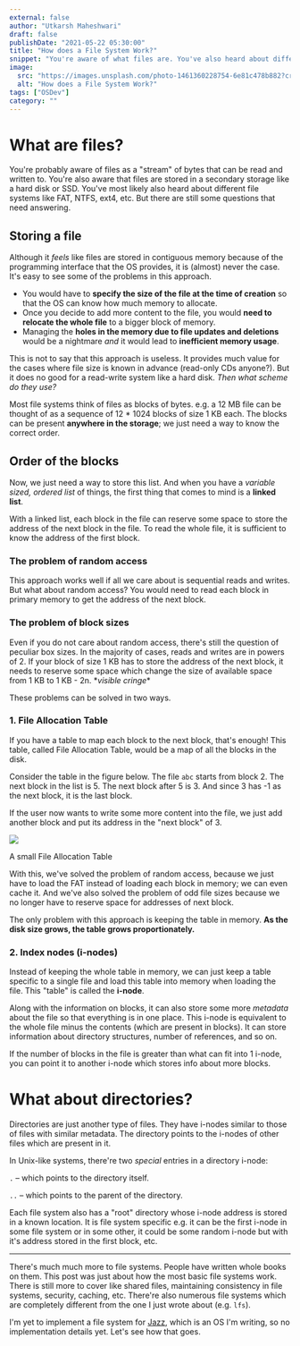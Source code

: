 ```yaml
---
external: false
author: "Utkarsh Maheshwari"
draft: false
publishDate: "2021-05-22 05:30:00"
title: "How does a File System Work?"
snippet: "You're aware of what files are. You've also heard about different file systems. But how do they work?"
image:
  src: "https://images.unsplash.com/photo-1461360228754-6e81c478b882?crop=entropy&cs=tinysrgb&fit=max&fm=jpg&ixid=MnwxMTc3M3wwfDF8c2VhcmNofDF8fGZpbGUlMjBzeXN0ZW18ZW58MHx8fHwxNjIxMDk2MDk5&ixlib=rb-1.2.1&q=80&w=2000"
  alt: "How does a File System Work?"
tags: ["OSDev"]
category: ""
---
```



What are files?
===============

You're probably aware of files as a "stream" of bytes that can be read and written to. You're also aware that files are stored in a secondary storage like a hard disk or SSD. You've most likely also heard about different file systems like FAT, NTFS, ext4, etc. But there are still some questions that need answering.

Storing a file
--------------

Although it _feels_ like files are stored in contiguous memory because of the programming interface that the OS provides, it is (almost) never the case. It's easy to see some of the problems in this approach.

*   You would have to **specify the size of the file at the time of creation** so that the OS can know how much memory to allocate.
*   Once you decide to add more content to the file, you would **need to relocate the whole file** to a bigger block of memory.
*   Managing the **holes in the memory due to file updates and deletions** would be a nightmare _and_ it would lead to **inefficient memory usage**.

This is not to say that this approach is useless. It provides much value for the cases where file size is known in advance (read-only CDs anyone?). But it does no good for a read-write system like a hard disk. _Then what scheme do they use?_

Most file systems think of files as blocks of bytes. e.g. a 12 MB file can be thought of as a sequence of 12 \* 1024 blocks of size 1 KB each. The blocks can be present **anywhere in the storage**; we just need a way to know the correct order.

Order of the blocks
-------------------

Now, we just need a way to store this list. And when you have a _variable sized, ordered list_ of things, the first thing that comes to mind is a **linked list**.

With a linked list, each block in the file can reserve some space to store the address of the next block in the file. To read the whole file, it is sufficient to know the address of the first block.

### The problem of random access

This approach works well if all we care about is sequential reads and writes. But what about random access? You would need to read each block in primary memory to get the address of the next block.

### The problem of block sizes

Even if you do not care about random access, there's still the question of peculiar box sizes. In the majority of cases, reads and writes are in powers of 2. If your block of size 1 KB has to store the address of the next block, it needs to reserve some space which change the size of available space from 1 KB to 1 KB - 2n. \*_visible cringe_\*

These problems can be solved in two ways.

### 1\. File Allocation Table

If you have a table to map each block to the next block, that's enough! This table, called File Allocation Table, would be a map of all the blocks in the disk.

Consider the table in the figure below. The file `abc` starts from block 2. The next block in the list is 5. The next block after 5 is 3. And since 3 has -1 as the next block, it is the last block.

If the user now wants to write some more content into the file, we just add another block and put its address in the "next block" of 3.

![](__GHOST_URL__/content/images/2021/05/FAT.png)

A small File Allocation Table

With this, we've solved the problem of random access, because we just have to load the FAT instead of loading each block in memory; we can even cache it. And we've also solved the problem of odd file sizes because we no longer have to reserve space for addresses of next block.

The only problem with this approach is keeping the table in memory. **As the disk size grows, the table grows proportionately.**

### 2\. Index nodes (i-nodes)

Instead of keeping the whole table in memory, we can just keep a table specific to a single file and load this table into memory when loading the file. This "table" is called the **i-node**.

Along with the information on blocks, it can also store some more _metadata_ about the file so that everything is in one place. This i-node is equivalent to the whole file minus the contents (which are present in blocks). It can store information about directory structures, number of references, and so on.

If the number of blocks in the file is greater than what can fit into 1 i-node, you can point it to another i-node which stores info about more blocks.

What about directories?
=======================

Directories are just another type of files. They have i-nodes similar to those of files with similar metadata. The directory points to the i-nodes of other files which are present in it.

In Unix-like systems, there're two _special_ entries in a directory i-node:

`.` – which points to the directory itself.

`..` – which points to the parent of the directory.

Each file system also has a "root" directory whose i-node address is stored in a known location. It is file system specific e.g. it can be the first i-node in some file system or in some other, it could be some random i-node but with it's address stored in the first block, etc.

* * *

There's much much more to file systems. People have written whole books on them. This post was just about how the most basic file systems work. There is still more to cover like shared files, maintaining consistency in file systems, security, caching, etc. There're also numerous file systems which are completely different from the one I just wrote about (e.g. `lfs`).

I'm yet to implement a file system for [Jazz](https://github.com/coditva/Jazz), which is an OS I'm writing, so no implementation details yet. Let's see how that goes.